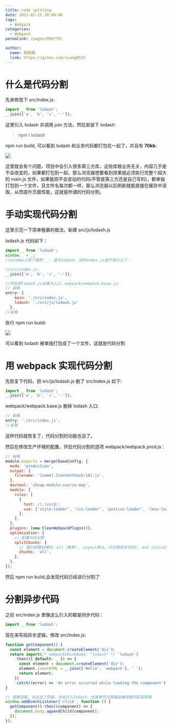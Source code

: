 ```yaml
---
title: code spliting
date: 2021-02-15 20:00:48
tags:
  - Webpack
categories:
  - Webpack
permalink: /pages/99d779/

author:
  name: 杨雨翔
  link: https://gitee.com/xiang0515
---
```


# 什么是代码分割

先来修改下 src/index.js:

```js
import _ from 'lodash';
_.join(['a', 'b', 'c', '-']);
```

这里引入 lodash 并调用 join 方法，然后安装下 lodash:

> npm i lodash

npm run build, 可以看到 lodash 和业务代码都打包在一起了，并且有 **70kb**:

![](https://yangblogimg.oss-cn-hangzhou.aliyuncs.com/blogImg/1252085639-5cdfa56965b79_articlex.png)

这里就会有个问题，项目中会引入很多第三方库，这些库根业务无关，内容几乎是不会改变的，如果都打包到一起，那么浏览器想要看到效果就必须执行完整个超大的 main.js 文件，如果能把不会变动的代码(不管是第三方还是自己写的)，都单独打包到一个文件，且文件名每次都一样，那么浏览器以后刷新就能直接在缓存中读取，从而提升页面性能，这就是所谓的代码分割。

# 手动实现代码分割

这里示范一下简单粗暴的做法，新建 src/js/lodash.js

lodash.js 代码如下：

```js
import _ from 'lodash';
window._ = _;
//window上挂个属性'_'，值为lodash，这样index.js就不用引入了：

//src/index.js:
_.join(['a', 'b', 'c', '-']);

//然后把lodash.js设置为入口，webpack/webpack.base.js:
// 省略
entry: {
    main: './src/index.js',
    lodash: './src/js/lodash.js'
  },
//省略
```

执行 npm run build:

![](https://yangblogimg.oss-cn-hangzhou.aliyuncs.com/blogImg/1593998713-5cdfa8d5cf0ab_articlex.png)

可以看到 lodash 被单独打包成了一个文件，这就是代码分割

# 用 webpack 实现代码分割

先恢复下代码，把 src/js/lodash.js 删了
src/index.js 如下:

```js
import _ from 'lodash';
_.join(['a', 'b', 'c', '-']);
```

webpack/webpack.base.js 删掉 lodash 入口:

```js
// 省略
entry: './src/index.js',
//省略
```

这样代码就恢复了，代码分割的功能也没了。

然后在修改生产环境的配置，开启代码分割的选项
webpack/webpack.prod.js：

```js
// 省略
module.exports = merge(baseConfig, {
  mode: 'production',
  output: {
    filename: '[name].[contenthash:10].js',
  },
  devtool: 'cheap-module-source-map',
  module: {
    rules: [
      {
        test: /\.less$/,
        use: ['style-loader', 'css-loader', 'postcss-loader', 'less-loader'],
      },
    ],
  },
  plugins: [new CleanWebpackPlugin()],
  optimization: {
    // 配置代码分割
    splitChunks: {
      // 要分割哪些模块：all（推荐）, async(默认，只分隔异步代码), and initial
      chunks: 'all',
    },
  },
});
```

然后 npm run build,会发现代码已经进行分割了

# 分割异步代码

之前 src/index.js 里像这么引入的都是同步代码：

```js
import _ from 'lodash';
```

现在来写段异步逻辑，修改 src/index.js:

```js
function getComponent() {
  const element = document.createElement('div');
  return import(/* webpackChunkName: "lodash" */ 'lodash')
    .then(({ default: _ }) => {
      const element = document.createElement('div');
      element.innerHTML = _.join(['Hello', 'webpack'], ' ');
      return element;
    })
    .catch((error) => 'An error occurred while loading the component');
}

// 按需加载，当点击了页面，才会引入lodash，也是单页应用路由懒加载的实现原理
window.addEventListener('click', function () {
  getComponent().then((component) => {
    document.body.appendChild(component);
  });
});
```
